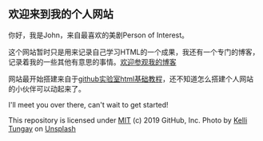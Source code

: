 ## 欢迎来到我的个人网站

你好，我是John，来自最喜欢的美剧Person of Interest。

这个网站暂时只是用来记录自己学习HTML的一个成果，我还有一个专门的博客，记录着我的一些其他有意思的事情。[欢迎参观我的博客](https://zluckyhou.github.io/)

网站最开始搭建来自于[github实验室html基础教程](https://lab.github.com/githubtraining/introduction-to-html)，还不知道怎么搭建个人网站的小伙伴可以动起来了。

I'll meet you over there, can't wait to get started!

This repository is licensed under [MIT](LICENSE) (c) 2019 GitHub, Inc.
Photo by [Kelli Tungay](https://unsplash.com/photos/Sj0nhVIb4eY) on [Unsplash](https://unsplash.com/)
